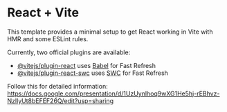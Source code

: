 # React + Vite

This template provides a minimal setup to get React working in Vite with HMR and some ESLint rules.

Currently, two official plugins are available:

- [@vitejs/plugin-react](https://github.com/vitejs/vite-plugin-react/blob/main/packages/plugin-react/README.md) uses [Babel](https://babeljs.io/) for Fast Refresh
- [@vitejs/plugin-react-swc](https://github.com/vitejs/vite-plugin-react-swc) uses [SWC](https://swc.rs/) for Fast Refresh


Follow this for detailed information: https://docs.google.com/presentation/d/1UzUynlhoq9wXG1He5hj-rEBhvz-NzllyUt8bEFEF26Q/edit?usp=sharing
